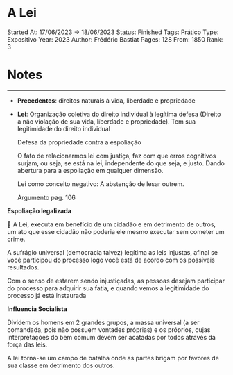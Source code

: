 # A Lei

Started At: 17/06/2023 → 18/06/2023
Status: Finished
Tags: Prático
Type: Expositivo
Year: 2023
Author: Frédéric Bastiat
Pages: 128
From: 1850
Rank: 3

# Notes

---

- **Precedentes**: direitos naturais à vida, liberdade e propriedade
- **Lei**: Organização coletiva do direito individual à legítima defesa (Direito à não violação de sua vida, liberdade e propriedade). Tem sua legitimidade do direito individual
    
    Defesa da propriedade contra a espoliação
    
    O fato de relacionarmos lei com justiça, faz com que erros cognitivos surjam, ou seja, se está na lei, independente do que seja, e justo. Dando abertura para a espoliação em qualquer dimensão.
    
    Lei como conceito negativo: A abstenção de lesar outrem.
    
    Argumento pag. 106
    

**Espoliação legalizada**

<aside>
📌 A Lei, executa em benefício de um cidadão e em detrimento de outros, um ato que esse cidadão não poderia ele mesmo executar sem cometer um crime.

</aside>

A sufrágio universal (democracia talvez) legítima as leis injustas, afinal se você participou do processo logo você está de acordo com os possíveis resultados.

Com o senso de estarem sendo injustiçadas, as pessoas desejam participar do processo para adquirir sua fatia, e quando vemos a legitimidade do processo já está instaurada

**Influencia Socialista**

Dividem os homens em 2 grandes grupos, a massa universal (a ser comandada, pois não possuem vontades próprias) e os próprios, cujas interpretações do bem comum devem ser acatadas por todos através da força das leis.

A lei torna-se um campo de batalha onde as partes brigam por favores de sua classe em detrimento dos outros.